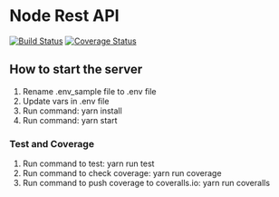 # Node Rest API
[![Build Status](https://travis-ci.com/khangzhang0503/node_rest_api.svg?branch=dev)](https://travis-ci.com/khangzhang0503/node_rest_api)
[![Coverage Status](https://coveralls.io/repos/github/khangzhang0503/node_rest_api/badge.svg?branch=dev)](https://coveralls.io/github/khangzhang0503/node_rest_api?branch=dev)


## How to start the server
1. Rename .env_sample file to .env file
2. Update vars in .env file
3. Run command: yarn install
4. Run command: yarn start

### Test and Coverage
1. Run command to test: yarn run test
2. Run command to check coverage: yarn run coverage
3. Run command to push coverage to coveralls.io: yarn run coveralls